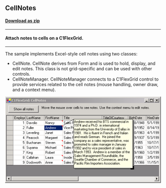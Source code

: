 ## CellNotes
#### [Download as zip](https://grapecity.github.io/DownGit/#/home?url=https://github.com/GrapeCity/ComponentOne-WinForms-Samples/tree/master/NetFramework\FlexGrid\VB\CellNotes)
____
#### Attach notes to cells on a C1FlexGrid.
____
The sample implements Excel-style cell notes using two classes:

* CellNote. CellNote derives from Form and is used to hold, display, and edit notes. This class is not grid-specific and can be used with other controls.
* CellNoteManager. CellNoteManager connects to a C1FlexGrid control to provide services related to the cell notes (mouse handling, owner draw, and a context menu).

![screenshot](screenshot.png)
